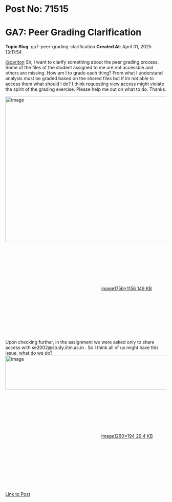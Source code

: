 # Post No: 71515
# GA7: Peer Grading Clarification
**Topic Slug**: ga7-peer-grading-clarification
**Created At**: April 01, 2025 13:11:54

<a class="mention" href="/u/carlton">@carlton</a> Sir, I want to clarify something about the peer grading process. Some of the files of the student assigned to me are not accessble and others are missing. How am I to grade each thing? From what I understand analysis must be graded based on the shared files but if im not able to access them what should I do? I think requesting view access might violate the spirit of the grading exercise.
Please help me out on what to do. Thanks.
<div class="lightbox-wrapper"><a class="lightbox" href="https://europe1.discourse-cdn.com/flex013/uploads/iitm/original/3X/8/f/8fdfb4efc5210f5bc95e4ad37f87e11e7e9a0d6d.png" data-download-href="/uploads/short-url/kwLzcNZcZxPnMbA5nbTFwHehgId.png?dl=1" title="image" rel="noopener nofollow ugc"><img src="https://europe1.discourse-cdn.com/flex013/uploads/iitm/optimized/3X/8/f/8fdfb4efc5210f5bc95e4ad37f87e11e7e9a0d6d_2_690x454.png" alt="image" data-base62-sha1="kwLzcNZcZxPnMbA5nbTFwHehgId" width="690" height="454" srcset="https://europe1.discourse-cdn.com/flex013/uploads/iitm/optimized/3X/8/f/8fdfb4efc5210f5bc95e4ad37f87e11e7e9a0d6d_2_690x454.png, https://europe1.discourse-cdn.com/flex013/uploads/iitm/optimized/3X/8/f/8fdfb4efc5210f5bc95e4ad37f87e11e7e9a0d6d_2_1035x681.png 1.5x, https://europe1.discourse-cdn.com/flex013/uploads/iitm/optimized/3X/8/f/8fdfb4efc5210f5bc95e4ad37f87e11e7e9a0d6d_2_1380x908.png 2x" data-dominant-color="F5F7F7"><div class="meta"><svg class="fa d-icon d-icon-far-image svg-icon" aria-hidden="true"><use href="#far-image"></use></svg><span class="filename">image</span><span class="informations">1756×1156 149 KB</span><svg class="fa d-icon d-icon-discourse-expand svg-icon" aria-hidden="true"><use href="#discourse-expand"></use></svg></div></a></div>
Upon checking further, in the assignment we were asked only to share access with se2002@study.iitm.ac.in . So I think all of us might have this issue. what do we do?
<div class="lightbox-wrapper"><a class="lightbox" href="https://europe1.discourse-cdn.com/flex013/uploads/iitm/original/3X/e/9/e92fa66a961cb1598b0688b555bf957e1e054f4e.png" data-download-href="/uploads/short-url/xgRl6wcmCvebUPvkdlO9tmHvCFg.png?dl=1" title="image" rel="noopener nofollow ugc"><img src="https://europe1.discourse-cdn.com/flex013/uploads/iitm/optimized/3X/e/9/e92fa66a961cb1598b0688b555bf957e1e054f4e_2_690x106.png" alt="image" data-base62-sha1="xgRl6wcmCvebUPvkdlO9tmHvCFg" width="690" height="106" srcset="https://europe1.discourse-cdn.com/flex013/uploads/iitm/optimized/3X/e/9/e92fa66a961cb1598b0688b555bf957e1e054f4e_2_690x106.png, https://europe1.discourse-cdn.com/flex013/uploads/iitm/optimized/3X/e/9/e92fa66a961cb1598b0688b555bf957e1e054f4e_2_1035x159.png 1.5x, https://europe1.discourse-cdn.com/flex013/uploads/iitm/original/3X/e/9/e92fa66a961cb1598b0688b555bf957e1e054f4e.png 2x" data-dominant-color="ECEDEE"><div class="meta"><svg class="fa d-icon d-icon-far-image svg-icon" aria-hidden="true"><use href="#far-image"></use></svg><span class="filename">image</span><span class="informations">1260×194 29.4 KB</span><svg class="fa d-icon d-icon-discourse-expand svg-icon" aria-hidden="true"><use href="#discourse-expand"></use></svg></div></a></div>

[Link to Post](https://discourse.onlinedegree.iitm.ac.in/t/ga7-peer-grading-clarification/614265)


